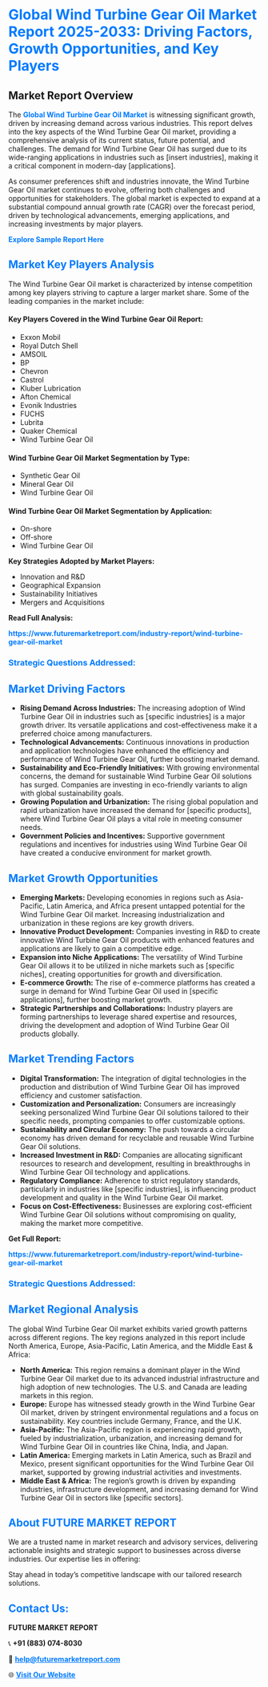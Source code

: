 <h1 style="color: #007BFF;">Global Wind Turbine Gear Oil Market Report 2025-2033: Driving Factors, Growth Opportunities, and Key Players</h1>

<section id="overview">
<h2>Market Report Overview</h2>
<p>The <a href="https://www.futuremarketreport.com/industry-report/wind-turbine-gear-oil-market" style="color: #007BFF; text-decoration: none;"><strong>Global Wind Turbine Gear Oil Market</strong></a> is witnessing significant growth, driven by increasing demand across various industries. This report delves into the key aspects of the Wind Turbine Gear Oil market, providing a comprehensive analysis of its current status, future potential, and challenges. The demand for Wind Turbine Gear Oil has surged due to its wide-ranging applications in industries such as [insert industries], making it a critical component in modern-day [applications].</p>
<p>As consumer preferences shift and industries innovate, the Wind Turbine Gear Oil market continues to evolve, offering both challenges and opportunities for stakeholders. The global market is expected to expand at a substantial compound annual growth rate (CAGR) over the forecast period, driven by technological advancements, emerging applications, and increasing investments by major players.</p>
</section>

<section id="overview">
<p><a href="https://www.futuremarketreport.com/request-sample/reportId=51690" style="color: #007BFF; text-decoration: none;"><strong>Explore Sample Report Here</strong></a></p>
</section>

<section id="key-players">
<h2 style="color: #007BFF;">Market Key Players Analysis</h2>
<p>The Wind Turbine Gear Oil market is characterized by intense competition among key players striving to capture a larger market share. Some of the leading companies in the market include:</p>
<h4>Key Players Covered in the Wind Turbine Gear Oil Report:</h4>
<ul><li>Exxon Mobil</li><li>Royal Dutch Shell</li><li>AMSOIL</li><li>BP</li><li>Chevron</li><li>Castrol</li><li>Kluber Lubrication</li><li>Afton Chemical</li><li>Evonik Industries</li><li>FUCHS</li><li>Lubrita</li><li>Quaker Chemical</li><li>Wind Turbine Gear Oil</li></ul>
<h4>Wind Turbine Gear Oil Market Segmentation by Type:</h4>
<ul><li>Synthetic Gear Oil</li><li>Mineral Gear Oil</li><li>Wind Turbine Gear Oil</li></ul>

<h4>Wind Turbine Gear Oil Market Segmentation by Application:</h4>
<ul><li>On-shore</li><li>Off-shore</li><li>Wind Turbine Gear Oil</li></ul>
<p><strong>Key Strategies Adopted by Market Players:</strong></p>
<ul>
<li>Innovation and R&D</li>
<li>Geographical Expansion</li>
<li>Sustainability Initiatives</li>
<li>Mergers and Acquisitions</li>
</ul>
</section>

<section>
<p><strong>Read Full Analysis: </strong></p><a href="https://www.futuremarketreport.com/industry-report/wind-turbine-gear-oil-market" style="color: #007BFF; text-decoration: none;"><strong>https://www.futuremarketreport.com/industry-report/wind-turbine-gear-oil-market</strong></a>
<h3 style="color: #007BFF;">Strategic Questions Addressed:</h3>
</section>

<section id="driving-factors">
<h2 style="color: #007BFF;">Market Driving Factors</h2>
<ul>
<li><strong>Rising Demand Across Industries:</strong> The increasing adoption of Wind Turbine Gear Oil in industries such as [specific industries] is a major growth driver. Its versatile applications and cost-effectiveness make it a preferred choice among manufacturers.</li>
<li><strong>Technological Advancements:</strong> Continuous innovations in production and application technologies have enhanced the efficiency and performance of Wind Turbine Gear Oil, further boosting market demand.</li>
<li><strong>Sustainability and Eco-Friendly Initiatives:</strong> With growing environmental concerns, the demand for sustainable Wind Turbine Gear Oil solutions has surged. Companies are investing in eco-friendly variants to align with global sustainability goals.</li>
<li><strong>Growing Population and Urbanization:</strong> The rising global population and rapid urbanization have increased the demand for [specific products], where Wind Turbine Gear Oil plays a vital role in meeting consumer needs.</li>
<li><strong>Government Policies and Incentives:</strong> Supportive government regulations and incentives for industries using Wind Turbine Gear Oil have created a conducive environment for market growth.</li>
</ul>
</section>

<section id="growth-opportunities">
<h2 style="color: #007BFF;">Market Growth Opportunities</h2>
<ul>
<li><strong>Emerging Markets:</strong> Developing economies in regions such as Asia-Pacific, Latin America, and Africa present untapped potential for the Wind Turbine Gear Oil market. Increasing industrialization and urbanization in these regions are key growth drivers.</li>
<li><strong>Innovative Product Development:</strong> Companies investing in R&D to create innovative Wind Turbine Gear Oil products with enhanced features and applications are likely to gain a competitive edge.</li>
<li><strong>Expansion into Niche Applications:</strong> The versatility of Wind Turbine Gear Oil allows it to be utilized in niche markets such as [specific niches], creating opportunities for growth and diversification.</li>
<li><strong>E-commerce Growth:</strong> The rise of e-commerce platforms has created a surge in demand for Wind Turbine Gear Oil used in [specific applications], further boosting market growth.</li>
<li><strong>Strategic Partnerships and Collaborations:</strong> Industry players are forming partnerships to leverage shared expertise and resources, driving the development and adoption of Wind Turbine Gear Oil products globally.</li>
</ul>
</section>

<section id="trending-factors">
<h2 style="color: #007BFF;">Market Trending Factors</h2>
<ul>
<li><strong>Digital Transformation:</strong> The integration of digital technologies in the production and distribution of Wind Turbine Gear Oil has improved efficiency and customer satisfaction.</li>
<li><strong>Customization and Personalization:</strong> Consumers are increasingly seeking personalized Wind Turbine Gear Oil solutions tailored to their specific needs, prompting companies to offer customizable options.</li>
<li><strong>Sustainability and Circular Economy:</strong> The push towards a circular economy has driven demand for recyclable and reusable Wind Turbine Gear Oil solutions.</li>
<li><strong>Increased Investment in R&D:</strong> Companies are allocating significant resources to research and development, resulting in breakthroughs in Wind Turbine Gear Oil technology and applications.</li>
<li><strong>Regulatory Compliance:</strong> Adherence to strict regulatory standards, particularly in industries like [specific industries], is influencing product development and quality in the Wind Turbine Gear Oil market.</li>
<li><strong>Focus on Cost-Effectiveness:</strong> Businesses are exploring cost-efficient Wind Turbine Gear Oil solutions without compromising on quality, making the market more competitive.</li>
</ul>
</section>

<section>
<p><strong>Get Full Report: </strong></p><a href="https://www.futuremarketreport.com/industry-report/wind-turbine-gear-oil-market" style="color: #007BFF; text-decoration: none;"><strong>https://www.futuremarketreport.com/industry-report/wind-turbine-gear-oil-market</strong></a>
<h3 style="color: #007BFF;">Strategic Questions Addressed:</h3>
</section>


<section id="regional-analysis">
<h2 style="color: #007BFF;">Market Regional Analysis</h2>
<p>The global Wind Turbine Gear Oil market exhibits varied growth patterns across different regions. The key regions analyzed in this report include North America, Europe, Asia-Pacific, Latin America, and the Middle East & Africa:</p>
<ul>
<li><strong>North America:</strong> This region remains a dominant player in the Wind Turbine Gear Oil market due to its advanced industrial infrastructure and high adoption of new technologies. The U.S. and Canada are leading markets in this region.</li>
<li><strong>Europe:</strong> Europe has witnessed steady growth in the Wind Turbine Gear Oil market, driven by stringent environmental regulations and a focus on sustainability. Key countries include Germany, France, and the U.K.</li>
<li><strong>Asia-Pacific:</strong> The Asia-Pacific region is experiencing rapid growth, fueled by industrialization, urbanization, and increasing demand for Wind Turbine Gear Oil in countries like China, India, and Japan.</li>
<li><strong>Latin America:</strong> Emerging markets in Latin America, such as Brazil and Mexico, present significant opportunities for the Wind Turbine Gear Oil market, supported by growing industrial activities and investments.</li>
<li><strong>Middle East & Africa:</strong> The region’s growth is driven by expanding industries, infrastructure development, and increasing demand for Wind Turbine Gear Oil in sectors like [specific sectors].</li>
</ul>
</section>

<footer>
<h2 style="color: #007BFF;">About FUTURE MARKET REPORT</h2>
<p>We are a trusted name in market research and advisory services, delivering actionable insights and strategic support to businesses across diverse industries. Our expertise lies in offering:</p>

<p>Stay ahead in today’s competitive landscape with our tailored research solutions.</p>

<h2 style="color: #007BFF;">Contact Us:</h2>
<p><strong>FUTURE MARKET REPORT</strong></p>
<p>📞 <strong>+91 (883) 074-8030</strong></p>
<p>📧 <strong><a href="mailto:help@futuremarketreport.com" style="color: #007BFF;">help@futuremarketreport.com</a></strong></p>
<p>🌐 <strong><a href="https://www.futuremarketreport.com/" style="color: #007BFF;">Visit Our Website</a></strong></p>
</footer>